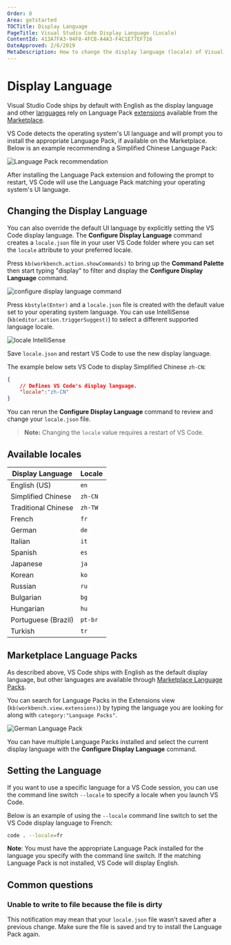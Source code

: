 ```yaml
---
Order: 8
Area: getstarted
TOCTitle: Display Language
PageTitle: Visual Studio Code Display Language (Locale)
ContentId: 413A7FA3-94F8-4FCB-A4A3-F4C1E77EF716
DateApproved: 2/6/2019
MetaDescription: How to change the display language (locale) of Visual Studio Code.
---
```

# Display Language

Visual Studio Code ships by default with English as the display language and other [languages](#available-locales) rely on Language Pack [extensions](/docs/editor/extension-gallery.md) available from the [Marketplace](https://marketplace.visualstudio.com/search?target=VSCode&category=Language%20Packs&sortBy=Downloads).

 VS Code detects the operating system's UI language and will prompt you to install the appropriate Language Pack, if available on the Marketplace. Below is an example recommending a Simplified Chinese Language Pack:

![Language Pack recommendation](images/locales/lang-pack-recommendation.png)

After installing the Language Pack extension and following the prompt to restart, VS Code will use the Language Pack matching your operating system's UI language.

## Changing the Display Language

You can also override the default UI language by explicitly setting the VS Code display language. The **Configure Display Language** command creates a `locale.json` file in your user VS Code folder where you can set the `locale` attribute to your preferred locale.

Press `kb(workbench.action.showCommands)` to bring up the **Command Palette** then start typing "display" to filter and display the **Configure Display Language** command.

![configure display language command ](images/locales/configure-language-command.png)

Press `kbstyle(Enter)` and a `locale.json` file is created with the default value set to your operating system language. You can use IntelliSense (`kb(editor.action.triggerSuggest)`) to select a different supported language locale.

![locale IntelliSense](images/locales/locale-intellisense.png)

Save `locale.json` and restart VS Code to use the new display language.

The example below sets VS Code to display Simplified Chinese `zh-CN`:

```json
{
    // Defines VS Code's display language.
    "locale":"zh-CN"
}
```

You can rerun the **Configure Display Language** command to review and change your `locale.json` file.

>**Note:** Changing the `locale` value requires a restart of VS Code.

## Available locales

Display Language | Locale
-----------------|-------
English (US) | `en`
Simplified Chinese | `zh-CN`
Traditional Chinese | `zh-TW`
French | `fr`
German | `de`
Italian | `it`
Spanish | `es`
Japanese | `ja`
Korean | `ko`
Russian | `ru`
Bulgarian | `bg`
Hungarian | `hu`
Portuguese (Brazil) | `pt-br`
Turkish | `tr`

## Marketplace Language Packs

As described above, VS Code ships with English as the default display language, but other languages are available through [Marketplace Language Packs](https://marketplace.visualstudio.com/search?target=VSCode&category=Language%20Packs&sortBy=Downloads).

You can search for Language Packs in the Extensions view (`kb(workbench.view.extensions)`) by typing the language you are looking for along with `category:"Language Packs"`.

![German Language Pack](images/locales/german-language-pack.png)

You can have multiple Language Packs installed and select the current display language with the **Configure Display Language** command.

## Setting the Language

If you want to use a specific language for a VS Code session, you can use the command line switch `--locale` to specify a locale when you launch VS Code.

Below is an example of using the `--locale` command line switch to set the VS Code display language to French:

```bash
code . --locale=fr
```

**Note**: You must have the appropriate Language Pack installed for the language you specify with the command line switch. If the matching Language Pack is not installed, VS Code will display English.

## Common questions

### Unable to write to file because the file is dirty

This notification may mean that your `locale.json` file wasn't saved after a previous change. Make sure the file is saved and try to install the Language Pack again.